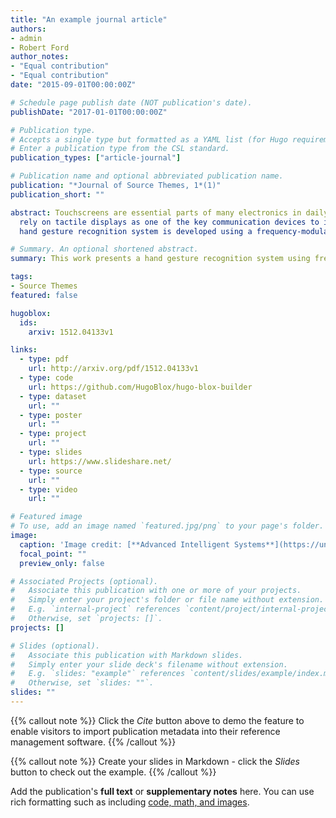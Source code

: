 ```yaml
---
title: "An example journal article"
authors:
- admin
- Robert Ford
author_notes:
- "Equal contribution"
- "Equal contribution"
date: "2015-09-01T00:00:00Z"

# Schedule page publish date (NOT publication's date).
publishDate: "2017-01-01T00:00:00Z"

# Publication type.
# Accepts a single type but formatted as a YAML list (for Hugo requirements).
# Enter a publication type from the CSL standard.
publication_types: ["article-journal"]

# Publication name and optional abbreviated publication name.
publication: "*Journal of Source Themes, 1*(1)"
publication_short: ""

abstract: Touchscreens are essential parts of many electronics in daily lives of sighted people in the digital information era. On the other hand, visually impaired users
  rely on tactile displays as one of the key communication devices to interact with the digital world. However, due to their working mechanism and the uneven surface of tactile displays, one of the key features of screens for sighted users is surprisingly challenging to implement: precision touch input. To overcome this, a
  hand gesture recognition system is developed using a frequency-modulated continuous wave millimeter-wave radar. A multifeature encoder method is used to obtain the range and velocity information from the radar to translate the data into spectrogram images. Gesture recognition is implemented for common input gestures: single/double-click, swipe-right/left, scroll-up/down, zoom-in/out, and rotate-anticlockwise/clockwise. The gesture recognition and classification are based on machine learning, support vector machines, deep learning, and convolutional neural network approaches. The chosen model You-Only-Look-Once (YOLOv8) shows a high accuracy of 97.1% by iterating only 30 epochs with only 500 collected data samples per gesture. This research paves the way toward using radar sensors not only for tactile displays but also for other digital devices in human–computer interaction.

# Summary. An optional shortened abstract.
summary: This work presents a hand gesture recognition system using frequency-modulated continuous wave millimeter-wave radar to address the challenge of precision touch input on tactile displays for visually impaired users. Radar data is processed into spectrogram images and classified using machine learning and deep learning method.

tags:
- Source Themes
featured: false

hugoblox:
  ids:
    arxiv: 1512.04133v1

links:
  - type: pdf
    url: http://arxiv.org/pdf/1512.04133v1
  - type: code
    url: https://github.com/HugoBlox/hugo-blox-builder
  - type: dataset
    url: ""
  - type: poster
    url: ""
  - type: project
    url: ""
  - type: slides
    url: https://www.slideshare.net/
  - type: source
    url: ""
  - type: video
    url: ""

# Featured image
# To use, add an image named `featured.jpg/png` to your page's folder. 
image:
  caption: 'Image credit: [**Advanced Intelligent Systems**](https://unsplash.com/photos/jdD8gXaTZsc)'
  focal_point: ""
  preview_only: false

# Associated Projects (optional).
#   Associate this publication with one or more of your projects.
#   Simply enter your project's folder or file name without extension.
#   E.g. `internal-project` references `content/project/internal-project/index.md`.
#   Otherwise, set `projects: []`.
projects: []

# Slides (optional).
#   Associate this publication with Markdown slides.
#   Simply enter your slide deck's filename without extension.
#   E.g. `slides: "example"` references `content/slides/example/index.md`.
#   Otherwise, set `slides: ""`.
slides: ""
---
```


{{% callout note %}}
Click the *Cite* button above to demo the feature to enable visitors to import publication metadata into their reference management software.
{{% /callout %}}

{{% callout note %}}
Create your slides in Markdown - click the *Slides* button to check out the example.
{{% /callout %}}

Add the publication's **full text** or **supplementary notes** here. You can use rich formatting such as including [code, math, and images](https://docs.hugoblox.com/content/writing-markdown-latex/).
